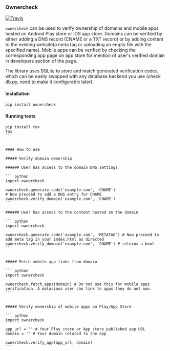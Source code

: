 ### Ownercheck

[![Travis](https://img.shields.io/travis/FallibleInc/ownercheck.svg?maxAge=2592000)](https://github.com/FallibleInc/ownercheck)

`ownercheck` can be used to verify ownership of domains and mobile apps hosted on Android Play store or iOS app store. Domains can be verified by either adding a DNS record (CNAME or a TXT record) or by adding content to the existing website(a meta tag or uploading an empty file with the specified name). Mobile apps can be verified by checking the corresponding app page on app store for mention of user's verified domain in developers section of the page. 

The library uses SQLite to store and match generated verification codes, which can be easily swapped with any database backend you use (check db.py, need to make it configurable later).

#### Installation

``` bash
pip install ownercheck
````

#### Running tests

````
pip install tox 
tox
```


#### How to use

##### Verify domain ownership

###### User has access to the domain DNS settings

``` python
import ownercheck

ownercheck.generate_code('example.com', 'CNAME') 
# Now proceed to add a DNS entry for CNAME
ownercheck.verify_domain('example.com', 'CNAME')
```

###### User has access to the content hosted on the domain

``` python
import ownercheck

ownercheck.generate_code('example.com', 'METATAG') # Now proceed to add meta tag in your index.html as directed
ownercheck.verify_domain('example.com', 'CNAME') # returns a bool
```


##### Fetch mobile app links from domain

``` python
import ownercheck

ownercheck.fetch_apps(domain) # Do not use this for mobile apps verification. A malacious user can link to apps they do not own.
```


##### Verify ownership of mobile apps on Play/App Store 

``` python
import ownercheck

app_url = '' # Your Play store or App store published app URL    
domain = '' # Your domain related to the app    

ownercheck.verify_app(app_url, domain)
```

